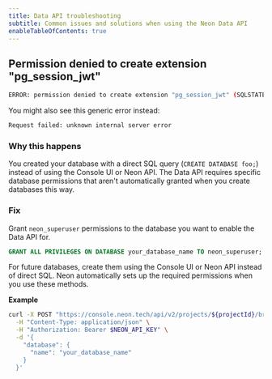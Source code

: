 ```yaml
---
title: Data API troubleshooting
subtitle: Common issues and solutions when using the Neon Data API
enableTableOfContents: true
---
```


<FeatureBetaProps feature_name="Neon Data API" />

## Permission denied to create extension "pg_session_jwt"

```bash
ERROR: permission denied to create extension "pg_session_jwt" (SQLSTATE 42501)
```

You might also see this generic error instead:

```bash
Request failed: unknown internal server error
```

### Why this happens

You created your database with a direct SQL query (`CREATE DATABASE foo;`) instead of using the Console UI or Neon API. The Data API requires specific database permissions that aren't automatically granted when you create databases this way.

### Fix

Grant `neon_superuser` permissions to the database you want to enable the Data API for.

```sql
GRANT ALL PRIVILEGES ON DATABASE your_database_name TO neon_superuser;
```

For future databases, create them using the Console UI or Neon API instead of direct SQL. Neon automatically sets up the required permissions when you use these methods.

**Example**

```bash
curl -X POST "https://console.neon.tech/api/v2/projects/${projectId}/branches/${branchId}/databases" \
  -H "Content-Type: application/json" \
  -H "Authorization: Bearer $NEON_API_KEY" \
  -d '{
    "database": {
      "name": "your_database_name"
    }
  }'
```
